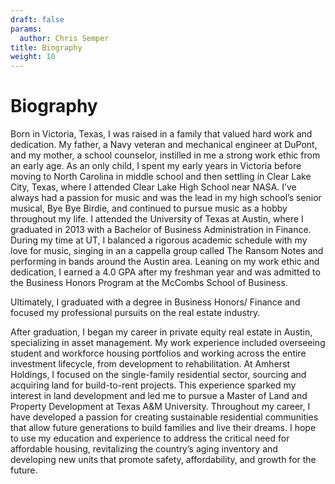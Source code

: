 ```yaml
---
draft: false
params:
  author: Chris Semper 
title: Biography 
weight: 10
---
```


# Biography

Born in Victoria, Texas, I was raised in a family that valued hard work and dedication. My father, a Navy veteran and mechanical engineer at DuPont, and my mother, a school counselor, instilled in me a strong work ethic from an early age. As an only child, I spent my early years in Victoria before moving to North Carolina in middle school and then settling in Clear Lake City, Texas, where I attended Clear Lake High School near NASA. I’ve always had a passion for music and was the lead in my high school’s senior musical, Bye Bye Birdie, and continued to pursue music as a hobby throughout my life.
I attended the University of Texas at Austin, where I graduated in 2013 with a Bachelor of Business Administration in Finance. During my time at UT, I balanced a rigorous academic schedule with my love for music, singing in an a cappella group called The Ransom Notes and performing in bands around the Austin area. Leaning on my work ethic and dedication, I earned a 4.0 GPA after my freshman year and was admitted to the Business Honors Program at the McCombs School of Business.

Ultimately, I graduated with a degree in Business Honors/ Finance and focused my professional pursuits on the real estate industry.

After graduation, I began my career in private equity real estate in Austin, specializing in asset management. My work experience included overseeing student and workforce housing portfolios and working across the entire investment lifecycle, from development to rehabilitation. At Amherst Holdings, I focused on the single-family residential sector, sourcing and acquiring land for build-to-rent projects. This experience sparked my interest in land development and led me to pursue a Master of Land and Property Development at Texas A&M University.
Throughout my career, I have developed a passion for creating sustainable residential communities that allow future generations to build families and live their dreams. I hope to use my education and experience to address the critical need for affordable housing, revitalizing the country’s aging inventory and developing new units that promote safety, affordability, and growth for the future.